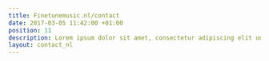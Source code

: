 ```yaml
---
title: Finetunemusic.nl/contact
date: 2017-03-05 11:42:00 +01:00
position: 11
description: Lorem ipsum dolor sit amet, consectetur adipiscing elit unde omnis.
layout: contact_nl
---
```


